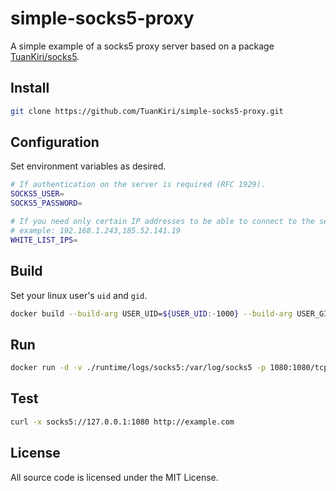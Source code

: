 # simple-socks5-proxy

A simple example of a socks5 proxy server based on a package [TuanKiri/socks5](https://github.com/TuanKiri/socks5).

## Install

```sh
git clone https://github.com/TuanKiri/simple-socks5-proxy.git
```

## Configuration

Set environment variables as desired.

```sh
# If authentication on the server is required (RFC 1929).
SOCKS5_USER=
SOCKS5_PASSWORD=

# If you need only certain IP addresses to be able to connect to the server.
# example: 192.168.1.243,185.52.141.19
WHITE_LIST_IPS=
```

## Build

Set your linux user's `uid` and `gid`.

```sh
docker build --build-arg USER_UID=${USER_UID:-1000} --build-arg USER_GID=${USER_GID:-1000} -t socks5 .
```

## Run

```sh
docker run -d -v ./runtime/logs/socks5:/var/log/socks5 -p 1080:1080/tcp socks5 
```

## Test

```sh
curl -x socks5://127.0.0.1:1080 http://example.com
```

## License

All source code is licensed under the MIT License.

